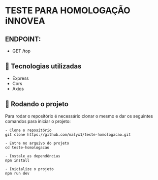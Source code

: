 # TESTE PARA HOMOLOGAÇÃO iNNOVEA

## ENDPOINT:

- GET /top

## :wrench: Tecnologias utilizadas

- Express
- Cors
- Axios

## :rocket: Rodando o projeto

Para rodar o repositório é necessário clonar o mesmo e dar os seguintes comandos para iniciar o projeto:

```
- Clone o repositório
git clone https://github.com/nalyx1/teste-homologacao.git

- Entre no arquivo do projeto
cd teste-homologacao

- Instale as dependências
npm install

- Inicialize o projeto
npm run dev

```
